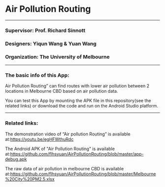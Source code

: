 # Air Pollution Routing
---------------------------------------------
### Supervisor: Prof. Richard Sinnott
### Designers: Yiqun Wang & Yuan Wang
### Organization: The University of Melbourne
---------------------------------------------
### The basic info of this App: 
 Air Pollution Routing” can find routes with lower air pollution between 2 locations in Melbourne CBD based on air pollution data.

You can test this App by mounting the APK file in this repository(see the related links) or download the code and run on the Android Studio platform.

---------------------------------------------
### Related links: 
The demonstration video of “Air pollution Routing” is available at:https://youtu.be/egHFWthuRdc

The Android APK of "Air Pollution Routing" is available at:https://github.com/flhsyuan/AirPollutionRouting/blob/master/app-debug.apk

The raw data of air pollution in melbourne CBD is available at:https://github.com/flhsyuan/AirPollutionRouting/blob/master/Melbourne%20City%20PM2.5.xlsx
